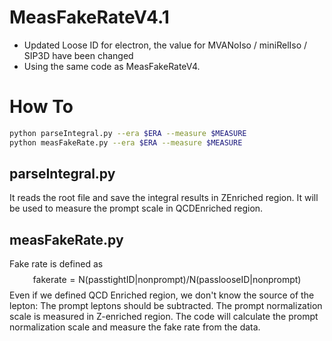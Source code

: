 # MeasFakeRateV4.1
- Updated Loose ID for electron, the value for MVANoIso / miniRelIso / SIP3D have been changed
- Using the same code as MeasFakeRateV4.

# How To
```bash
python parseIntegral.py --era $ERA --measure $MEASURE
python measFakeRate.py --era $ERA --measure $MEASURE
```

## parseIntegral.py
It reads the root file and save the integral results in ZEnriched region. It will be used to measure the prompt scale in QCDEnriched region.

## measFakeRate.py
Fake rate is defined as
$$ \mathrm{fake rate} = \mathrm{N(pass tight ID | nonprompt)} / \mathrm{N(pass loose ID | nonprompt)} $$
Even if we defined QCD Enriched region, we don't know the source of the lepton: The prompt leptons should be subtracted. The prompt normalization scale is measured in Z-enriched region. The code will calculate the prompt normalization scale and measure the fake rate from the data.

